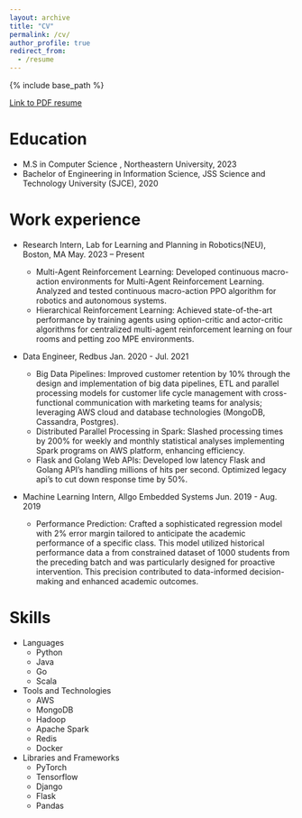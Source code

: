 ```yaml
---
layout: archive
title: "CV"
permalink: /cv/
author_profile: true
redirect_from:
  - /resume
---
```


{% include base_path %}


[Link to PDF resume](https://atharvaw1.github.io/files/Atharva_Wandile_resume.pdf)

Education
======
* M.S in Computer Science , Northeastern University, 2023
* Bachelor of Engineering in Information Science, JSS Science and Technology University (SJCE), 2020

Work experience
======
* Research Intern, Lab for Learning and Planning in Robotics(NEU), Boston, MA       May. 2023 – Present
  * Multi-Agent Reinforcement Learning: Developed continuous macro-action environments for Multi-Agent Reinforcement Learning. Analyzed and tested continuous macro-action PPO algorithm for robotics and autonomous systems.
  * Hierarchical Reinforcement Learning: Achieved state-of-the-art performance by training agents using option-critic and actor-critic algorithms for centralized multi-agent reinforcement learning on four rooms and petting zoo MPE environments. 
 
* Data Engineer, Redbus           Jan. 2020 - Jul. 2021
  * Big Data Pipelines: Improved customer retention by 10% through the design and implementation of big data pipelines, ETL and parallel processing models for customer life cycle management with cross-functional communication with marketing teams for analysis; leveraging AWS cloud and database technologies (MongoDB, Cassandra, Postgres). 
  * Distributed Parallel Processing in Spark: Slashed processing times by 200% for weekly and monthly statistical analyses implementing Spark programs on AWS platform, enhancing efficiency.
  * Flask and Golang Web APIs: Developed low latency Flask and Golang API’s handling millions of hits per second. Optimized legacy api’s to cut down response time by 50%.

* Machine Learning Intern, Allgo Embedded Systems            Jun. 2019 - Aug. 2019
  *	Performance Prediction: Crafted a sophisticated regression model with 2% error margin tailored to anticipate the academic performance of a specific class. This model utilized historical performance data a from constrained dataset of 1000 students from the preceding batch and was particularly designed for proactive intervention. This precision contributed to data-informed decision-making and enhanced academic outcomes.
  
Skills
======
* Languages
  * Python
  * Java
  * Go
  * Scala
* Tools and Technologies
  * AWS
  * MongoDB
  * Hadoop
  * Apache Spark
  * Redis
  * Docker
* Libraries and Frameworks
  * PyTorch
  * Tensorflow
  * Django
  * Flask
  * Pandas

